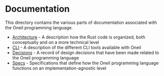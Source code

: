 # Documentation

This directory contains the various parts of documentation associated with the
Oneil programming language.

- [Architecture](architecture/README.md) - A description how the Rust code is
  organized, both conceptually and on a more technical level
- [CLI](cli/README.md) - A description of the different CLI tools available with
  Oneil
- [Decisions](decisions/README.md) - A record of design decisions that have been
  made related to the Oneil programming language
- [Specs](specs/REAME.md) - Specifications that define how the Oneil programming
  language functions on an implementation-agnostic level